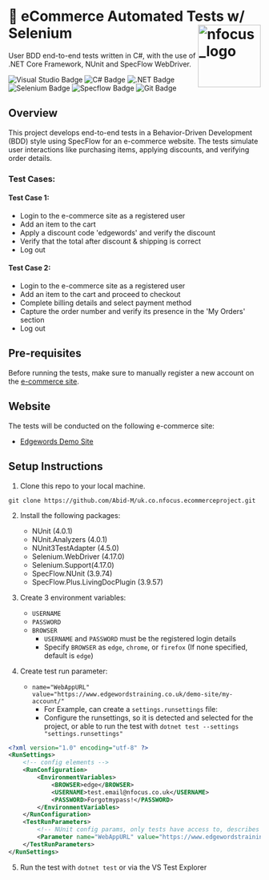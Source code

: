 # 🛒 eCommerce Automated Tests w/ Selenium <img src="https://github.com/Abid-M/eCommerce-Automated-Tests-w-Selenium/assets/77882906/16e6064a-3cde-4ee3-8107-60aa59f5dc1f" alt="nfocus_logo" align="right" width="125">

User BDD end-to-end tests written in C#, with the use of .NET Core Framework, NUnit and SpecFlow WebDriver.

![Visual Studio Badge](https://img.shields.io/badge/Visual%20Studio-5C2D91?logo=visualstudio&logoColor=fff&style=for-the-badge)
![C# Badge](https://img.shields.io/badge/C%23-512BD4?logo=csharp&logoColor=fff&style=for-the-badge)
![.NET Badge](https://img.shields.io/badge/.NET-512BD4?logo=dotnet&logoColor=fff&style=for-the-badge)
![Selenium Badge](https://img.shields.io/badge/Selenium-43B02A?logo=selenium&logoColor=fff&style=for-the-badge)
![Specflow Badge](https://img.shields.io/badge/Cucumber-23D96C?logo=cucumber&logoColor=fff&style=for-the-badge)
![Git Badge](https://img.shields.io/badge/Git-F05032?logo=git&logoColor=fff&style=for-the-badge)

## Overview
This project develops end-to-end tests in a Behavior-Driven Development (BDD) style using SpecFlow for an e-commerce website. The tests simulate user interactions like purchasing items, applying discounts, and verifying order details.

### Test Cases:
#### Test Case 1:
- Login to the e-commerce site as a registered user
- Add an item to the cart
- Apply a discount code 'edgewords' and verify the discount
- Verify that the total after discount & shipping is correct
- Log out

#### Test Case 2:
- Login to the e-commerce site as a registered user
- Add an item to the cart and proceed to checkout
- Complete billing details and select payment method
- Capture the order number and verify its presence in the 'My Orders' section
- Log out

## Pre-requisites
Before running the tests, make sure to manually register a new account on the [e-commerce site](https://www.edgewordstraining.co.uk/demo-site/my-account/).

## Website
The tests will be conducted on the following e-commerce site:
- [Edgewords Demo Site](https://www.edgewordstraining.co.uk/demo-site/)

## Setup Instructions
1. Clone this repo to your local machine.
```
git clone https://github.com/Abid-M/uk.co.nfocus.ecommerceproject.git
```
   
2. Install the following packages:
   - NUnit (4.0.1)
   - NUnit.Analyzers (4.0.1)
   - NUnit3TestAdapter (4.5.0)
   - Selenium.WebDriver (4.17.0)
   - Selenium.Support(4.17.0)
   - SpecFlow.NUnit (3.9.74)
   - SpecFlow.Plus.LivingDocPlugin (3.9.57)
     
3. Create 3 environment variables:
   - `USERNAME`
   - `PASSWORD`
   - `BROWSER`
     - `USERNAME` and `PASSWORD` must be the registered login details
     - Specify `BROWSER` as `edge`, `chrome`, or `firefox` (If none specified, default is `edge`)
       
4. Create test run parameter:
   - `name="WebAppURL" value="https://www.edgewordstraining.co.uk/demo-site/my-account/"`
   		- For Example, can create a `settings.runsettings` file:
   		- Configure the runsettings, so it is detected and selected for the project, or able to run the test with `dotnet test --settings "settings.runsettings"`
```xml
<?xml version="1.0" encoding="utf-8" ?>
<RunSettings>
	<!-- config elements -->
	<RunConfiguration>
		<EnvironmentVariables>
			<BROWSER>edge</BROWSER>
			<USERNAME>test.email@nfocus.co.uk</USERNAME>
			<PASSWORD>Forgotmypass!</PASSWORD>
		</EnvironmentVariables>
	</RunConfiguration>
	<TestRunParameters>
		<!-- NUnit config params, only tests have access to, describes tests -->
		<Parameter name="WebAppURL" value="https://www.edgewordstraining.co.uk/demo-site/my-account/" />
	</TestRunParameters>
</RunSettings>
```
     
5. Run the test with `dotnet test` or via the VS Test Explorer
